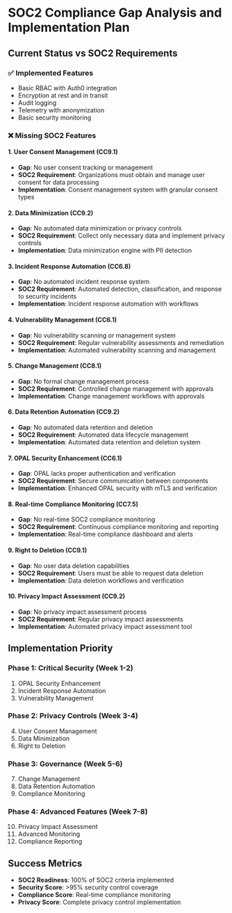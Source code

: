 # SOC2 Compliance Gap Analysis and Implementation Plan

## Current Status vs SOC2 Requirements

### ✅ **Implemented Features**
- Basic RBAC with Auth0 integration
- Encryption at rest and in transit
- Audit logging
- Telemetry with anonymization
- Basic security monitoring

### ❌ **Missing SOC2 Features**

#### 1. **User Consent Management (CC9.1)**
- **Gap**: No user consent tracking or management
- **SOC2 Requirement**: Organizations must obtain and manage user consent for data processing
- **Implementation**: Consent management system with granular consent types

#### 2. **Data Minimization (CC9.2)**
- **Gap**: No automated data minimization or privacy controls
- **SOC2 Requirement**: Collect only necessary data and implement privacy controls
- **Implementation**: Data minimization engine with PII detection

#### 3. **Incident Response Automation (CC6.8)**
- **Gap**: No automated incident response system
- **SOC2 Requirement**: Automated detection, classification, and response to security incidents
- **Implementation**: Incident response automation with workflows

#### 4. **Vulnerability Management (CC6.1)**
- **Gap**: No vulnerability scanning or management system
- **SOC2 Requirement**: Regular vulnerability assessments and remediation
- **Implementation**: Automated vulnerability scanning and management

#### 5. **Change Management (CC8.1)**
- **Gap**: No formal change management process
- **SOC2 Requirement**: Controlled change management with approvals
- **Implementation**: Change management workflows with approvals

#### 6. **Data Retention Automation (CC9.2)**
- **Gap**: No automated data retention and deletion
- **SOC2 Requirement**: Automated data lifecycle management
- **Implementation**: Automated data retention and deletion system

#### 7. **OPAL Security Enhancement (CC6.1)**
- **Gap**: OPAL lacks proper authentication and verification
- **SOC2 Requirement**: Secure communication between components
- **Implementation**: Enhanced OPAL security with mTLS and verification

#### 8. **Real-time Compliance Monitoring (CC7.5)**
- **Gap**: No real-time SOC2 compliance monitoring
- **SOC2 Requirement**: Continuous compliance monitoring and reporting
- **Implementation**: Real-time compliance dashboard and alerts

#### 9. **Right to Deletion (CC9.1)**
- **Gap**: No user data deletion capabilities
- **SOC2 Requirement**: Users must be able to request data deletion
- **Implementation**: Data deletion workflows and verification

#### 10. **Privacy Impact Assessment (CC9.2)**
- **Gap**: No privacy impact assessment process
- **SOC2 Requirement**: Regular privacy impact assessments
- **Implementation**: Automated privacy impact assessment tool

## Implementation Priority

### **Phase 1: Critical Security (Week 1-2)**
1. OPAL Security Enhancement
2. Incident Response Automation
3. Vulnerability Management

### **Phase 2: Privacy Controls (Week 3-4)**
4. User Consent Management
5. Data Minimization
6. Right to Deletion

### **Phase 3: Governance (Week 5-6)**
7. Change Management
8. Data Retention Automation
9. Compliance Monitoring

### **Phase 4: Advanced Features (Week 7-8)**
10. Privacy Impact Assessment
11. Advanced Monitoring
12. Compliance Reporting

## Success Metrics

- **SOC2 Readiness**: 100% of SOC2 criteria implemented
- **Security Score**: >95% security control coverage
- **Compliance Score**: Real-time compliance monitoring
- **Privacy Score**: Complete privacy control implementation
